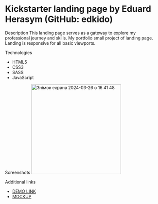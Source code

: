 # Kickstarter landing page by Eduard Herasym (GitHub: edkido)
Description
  This landing page serves as a gateway to explore my professional journey and skills.
  My portfolio small project of landing page.
  Landing is responsive for all basic viewports.

Technologies
  - HTML5
  - CSS3
  - SASS
  - JavaScript

Screenshots
  <img width="295" alt="Знімок екрана 2024-03-26 о 16 41 48" src="https://github.com/edkido/kickstarter-landing/assets/112867892/1bc31b0a-4548-403a-be1d-f552e528bee8">


Additional links
  - [DEMO LINK](https://edkido.github.io/kickstarter-landing/)
  - [MOCKUP](https://www.figma.com/file/Ujp7bCFuvuJlkn8TSbQPSZ/Kickstarter_FE-students?type=design&node-id=19655-32&mode=design&t=r1fcTRfaI0XQSzn1-0)
